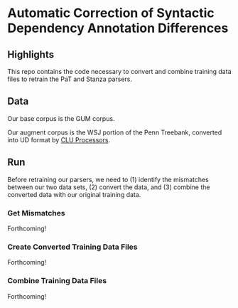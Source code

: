 # Automatic Correction of Syntactic Dependency Annotation Differences

## Highlights

This repo contains the code necessary to convert and combine training data files to retrain the PaT and Stanza parsers.


## Data

Our base corpus is the GUM corpus.

Our augment corpus is the WSJ portion of the Penn Treebank, converted into UD format by [CLU Processors](https://github.com/clulab/processors).


## Run

Before retraining our parsers, we need to (1) identify the mismatches between our two data sets, (2) convert the data, and (3) combine the converted data with our original training data.

### Get Mismatches

Forthcoming!

### Create Converted Training Data Files

Forthcoming!

### Combine Training Data Files

Forthcoming!
